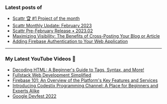 ### Latest posts of 
<!-- BLOG-POST-LIST:START -->
- [Scattr 🏆 #1 Project of the month](http://15.207.107.45/scattr-1-project-of-the-month-peerlist/)
- [Scattr Monthly Update: February 2023](http://15.207.107.45/scattr-monthly-update-february-2023/)
- [Scattr Pre-February Release • 2023.02](http://15.207.107.45/scattr-january-release-2023-01/)
- [Maximizing Visibility: The Benefits of Cross-Posting Your Blog or Article](http://15.207.107.45/why-you-should-cross-post-article/)
- [Adding Firebase Authentication to Your Web Application](https://codersalman.hashnode.dev/adding-firebase-authentication-to-your-web-application)
<!-- BLOG-POST-LIST:END -->

<hr>

### My Latest YouTube Videos 🌱
<!-- YOUTUBE:START -->
- [Decoding HTML: A Beginner&#39;s Guide to Tags, Syntax, and More! ](https://www.youtube.com/watch?v=j3Eun4yETMc)
- [Fullstack Web Development Simplified ](https://www.youtube.com/watch?v=K1x6WS6KSd4)
- [Firebase 101: An Overview of the Platform&#39;s Key Features and Services](https://www.youtube.com/watch?v=9BtPMU218hw)
- [Introducing Codestix Programming Channel: A Place for Beginners and Experts Alike](https://www.youtube.com/watch?v=5K7jSieiq2U)
- [Google Devfest 2022 ](https://www.youtube.com/watch?v=u_wWOf0LUxk)
<!-- YOUTUBE:END -->
